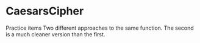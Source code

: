 # CaesarsCipher

Practice items
Two different approaches to the same function. The second is a much cleaner version than the first.
